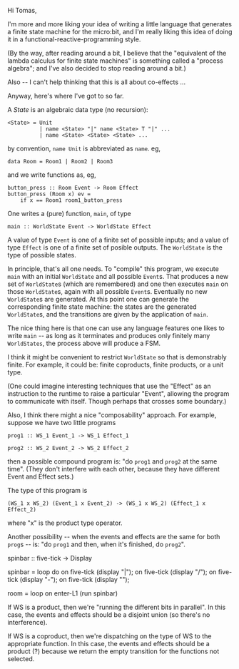 Hi Tomas,

I'm more and more liking your idea of writing a little language that generates a
finite state machine for the micro:bit, and I'm really liking this idea of doing
it in a functional-reactive-programming style.

(By the way, after reading around a bit, I believe that the "equivalent of the
lambda calculus for finite state machines" is something called a "process
algebra"; and I've also decided to stop reading around a bit.)

Also -- I can't help thinking that this is all about co-effects ... 

Anyway, here's where I've got to so far.

A *State* is an algebraic data type (no recursion):

    <State> = Unit
              | name <State> "|" name <State> T "|" ...
              | name <State> <State> <State> ... 

by convention, `name Unit` is abbreviated as `name`. eg, 
    
    data Room = Room1 | Room2 | Room3

and we write functions as, eg,

    button_press :: Room Event -> Room Effect 
    button_press (Room x) ev = 
        if x == Room1 room1_button_press 



One writes a (pure) function, `main`, of type

    main :: WorldState Event -> WorldState Effect
    
A value of type `Event` is one of a finite set of possible inputs; and a
value of type `Effect` is one of a finite set of posible outputs. The `WorldState`
is the type of possible states.

In principle, that's all one needs. To "compile" this program, we execute `main`
with an initial `WorldState` and all possible `Event`s. That produces a new set
of `WorldState`s (which are remembered) and one then executes `main` on those
`WorldState`s, again with all possible `Event`s. Eventually no new `WorldState`s
are generated. At this point one can generate the corresponding finite state
machine: the states are the generated `WorldState`s, and the transitions are
given by the application of `main`.

The nice thing here is that one can use any language features one likes to write
`main` -- as long as it terminates and produces only finitely many
`WorldStates`, the process above will produce a FSM.

I think it might be convenient to restrict `WorldState` so that is demonstrably
finite. For example, it could be: finite coproducts, finite products, or a unit
type.

(One could imagine interesting techniques that use the "Effect" as an instruction
to the runtime to raise a particular "Event", allowing the program to
communicate with itself. Though perhaps that crosses some boundary.)

Also, I think there might a nice "composability" approach. For example, suppose
we have two little programs

    prog1 :: WS_1 Event_1 -> WS_1 Effect_1
    
    prog2 :: WS_2 Event_2 -> WS_2 Effect_2
    
then a possible compound program is: "do `prog1` and `prog2` at the same
time". (They don't interfere with each other, because they have different Event
and Effect sets.)

The type of this program is 

    (WS_1 x WS_2) (Event_1 x Event_2) -> (WS_1 x WS_2) (Effect_1 x Effect_2)
    
where "x" is the product type operator. 

Another possibility -- when the events and effects are the same for both `prog`s
-- is: "do `prog1` and then, when it's finished, do `prog2`".





spinbar :: five-tick -> Display

spinbar = 
    loop
        do
            on five-tick (display "|");
            on five-tick (display "/");
            on five-tick (display "-");
            on five-tick (display "\");

room = 
    loop
        on enter-L1 (run spinbar)


If WS is a product, then we're "running the different bits in parallel". In this
case, the events and effects should be a disjoint union (so there's no interference).

If WS is a coproduct, then we're dispatching on the type of WS to the
appropriate function. In this case, the events and effects should be a product
(?) because we return the empty transition for the functions not selected.














